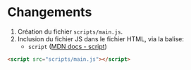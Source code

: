 # Changements

 1. Création du fichier `scripts/main.js`. 
 2. Inclusion du fichier JS dans le fichier HTML, via la balise:
    - `script` ([MDN docs - script](https://developer.mozilla.org/fr/docs/Web/HTML/Element/script))

```html
<script src="scripts/main.js"></script>
```
 